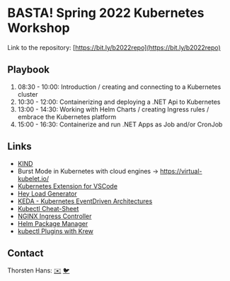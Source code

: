 # BASTA! Spring 2022 Kubernetes Workshop

Link to the repository: [https://bit.ly/b2022repo](https://bit.ly/b2022repo)

## Playbook

1. 08:30 - 10:00: Introduction / creating and connecting to a Kubernetes cluster
2. 10:30 - 12:00: Containerizing and deploying a .NET Api to Kubernetes
3. 13:00 - 14:30: Working with Helm Charts / creating Ingress rules / embrace the Kubernetes platform
4. 15:00 - 16:30: Containerize and run .NET Apps as Job and/or CronJob

## Links

- [KIND](https://kind.sigs.k8s.io/docs/user/quick-start/)
- Burst Mode in Kubernetes with cloud engines -> https://virtual-kubelet.io/
- [Kubernetes Extension for VSCode](https://marketplace.visualstudio.com/items?itemName=ms-kubernetes-tools.vscode-kubernetes-tools)
- [Hey Load Generator](https://github.com/rakyll/hey)
- [KEDA - Kubernetes EventDriven Architectures](https://keda.sh/)
- [Kubectl Cheat-Sheet](https://github.com/dennyzhang/cheatsheet-kubernetes-A4)
- [NGINX Ingress Controller](https://kubernetes.github.io/ingress-nginx/)
- [Helm Package Manager](https://helm.sh)
- [kubectl Plugins with Krew](https://krew.sigs.k8s.io/plugins/)

## Contact

Thorsten Hans: [✉️](mailto:thorsten.hans@thinktecture.com) [🐦](https://twitter.com/ThorstenHans)
